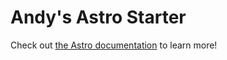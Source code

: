 # Andy's Astro Starter

Check out [the Astro documentation](https://docs.astro.build) to learn more!
